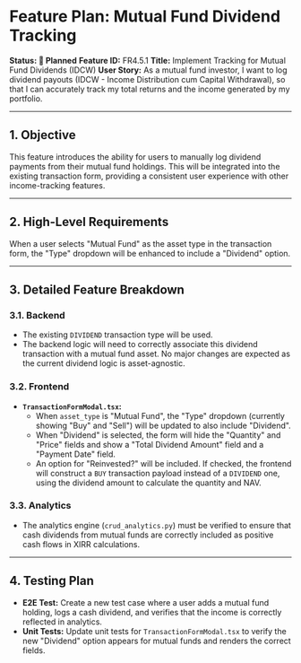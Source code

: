 # Feature Plan: Mutual Fund Dividend Tracking

**Status: 📝 Planned**
**Feature ID:** FR4.5.1
**Title:** Implement Tracking for Mutual Fund Dividends (IDCW)
**User Story:** As a mutual fund investor, I want to log dividend payouts (IDCW - Income Distribution cum Capital Withdrawal), so that I can accurately track my total returns and the income generated by my portfolio.

---

## 1. Objective

This feature introduces the ability for users to manually log dividend payments from their mutual fund holdings. This will be integrated into the existing transaction form, providing a consistent user experience with other income-tracking features.

---

## 2. High-Level Requirements

When a user selects "Mutual Fund" as the asset type in the transaction form, the "Type" dropdown will be enhanced to include a "Dividend" option.

---

## 3. Detailed Feature Breakdown

### 3.1. Backend
*   The existing `DIVIDEND` transaction type will be used.
*   The backend logic will need to correctly associate this dividend transaction with a mutual fund asset. No major changes are expected as the current dividend logic is asset-agnostic.

### 3.2. Frontend
*   **`TransactionFormModal.tsx`:**
    *   When `asset_type` is "Mutual Fund", the "Type" dropdown (currently showing "Buy" and "Sell") will be updated to also include "Dividend".
    *   When "Dividend" is selected, the form will hide the "Quantity" and "Price" fields and show a "Total Dividend Amount" field and a "Payment Date" field.
    *   An option for "Reinvested?" will be included. If checked, the frontend will construct a `BUY` transaction payload instead of a `DIVIDEND` one, using the dividend amount to calculate the quantity and NAV.

### 3.3. Analytics
*   The analytics engine (`crud_analytics.py`) must be verified to ensure that cash dividends from mutual funds are correctly included as positive cash flows in XIRR calculations.

---

## 4. Testing Plan
*   **E2E Test:** Create a new test case where a user adds a mutual fund holding, logs a cash dividend, and verifies that the income is correctly reflected in analytics.
*   **Unit Tests:** Update unit tests for `TransactionFormModal.tsx` to verify the new "Dividend" option appears for mutual funds and renders the correct fields.